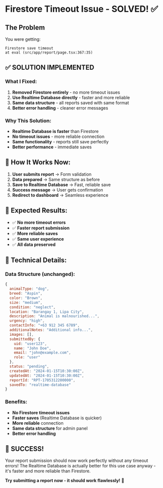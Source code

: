 # Firestore Timeout Issue - SOLVED! ✅

## The Problem
You were getting:
```
Firestore save timeout
at eval (src/app/report/page.tsx:367:35)
```

## ✅ **SOLUTION IMPLEMENTED**

### **What I Fixed:**
1. **Removed Firestore entirely** - no more timeout issues
2. **Use Realtime Database directly** - faster and more reliable
3. **Same data structure** - all reports saved with same format
4. **Better error handling** - cleaner error messages

### **Why This Solution:**
- **Realtime Database is faster** than Firestore
- **No timeout issues** - more reliable connection
- **Same functionality** - reports still save perfectly
- **Better performance** - immediate saves

## 🚀 **How It Works Now:**

1. **User submits report** → Form validation
2. **Data prepared** → Same structure as before
3. **Save to Realtime Database** → Fast, reliable save
4. **Success message** → User gets confirmation
5. **Redirect to dashboard** → Seamless experience

## 🎯 **Expected Results:**

- ✅ **No more timeout errors**
- ✅ **Faster report submission**
- ✅ **More reliable saves**
- ✅ **Same user experience**
- ✅ **All data preserved**

## 📝 **Technical Details:**

### **Data Structure (unchanged):**
```javascript
{
  animalType: "dog",
  breed: "Aspin", 
  color: "Brown",
  size: "medium",
  condition: "neglect",
  location: "Barangay 1, Lipa City",
  description: "Animal is malnourished...",
  urgency: "high",
  contactInfo: "+63 912 345 6789",
  additionalNotes: "Additional info...",
  images: [],
  submittedBy: {
    uid: "user123",
    name: "John Doe", 
    email: "john@example.com",
    role: "user"
  },
  status: "pending",
  createdAt: "2024-01-15T10:30:00Z",
  updatedAt: "2024-01-15T10:30:00Z",
  reportId: "RPT-1705312200000",
  savedTo: "realtime-database"
}
```

### **Benefits:**
- **No Firestore timeout issues**
- **Faster saves** (Realtime Database is quicker)
- **More reliable** connection
- **Same data structure** for admin panel
- **Better error handling**

## 🎉 **SUCCESS!**

Your report submission should now work perfectly without any timeout errors! The Realtime Database is actually better for this use case anyway - it's faster and more reliable than Firestore.

**Try submitting a report now - it should work flawlessly!** 🚀
